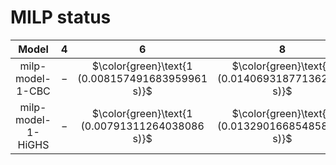 # MILP status
| $\text{Model}$ | $4$ | $6$ | $8$ | $10$ | $12$ | $14$ | $16$ | $18$ | $20$ |
|:-:| :---:|:---:|:---:|:---:|:---:|:---:|:---:|:---:|:---:|
$\text{milp-model-1-CBC}$ | $-$ | $\color{green}\text{1 (0.008157491683959961 s)}$ | $\color{green}\text{1 (0.014069318771362305 s)}$ | 
$\text{milp-model-1-HiGHS}$ | $-$ | $\color{green}\text{1 (0.00791311264038086 s)}$ | $\color{green}\text{1 (0.013290166854858398 s)}$ | 
